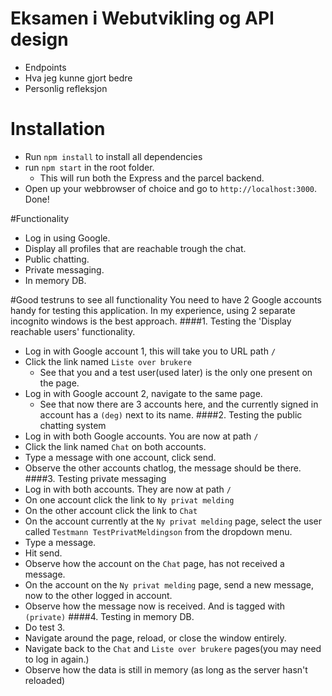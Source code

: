 # Eksamen i Webutvikling og API design
- Endpoints
- Hva jeg kunne gjort bedre
- Personlig refleksjon

# Installation
* Run `npm install` to install all dependencies
* run `npm start` in the root folder. 
    * This will run both the Express and the parcel backend. 
* Open up your webbrowser of choice and go to `http://localhost:3000`. 
Done!

#Functionality
- Log in using Google.
- Display all profiles that are reachable trough the chat.
- Public chatting.
- Private messaging.
- In memory DB.

#Good testruns to see all functionality
You need to have 2 Google accounts handy for testing this application. In my experience, using 2 separate incognito windows
is the best approach.
####1. Testing the 'Display reachable users' functionality.
* Log in with Google account 1, this will take you to URL path `/`
* Click the link named `Liste over brukere`
    * See that you and a test user(used later) is the only one present on the page.
* Log in with Google account 2, navigate to the same page. 
    * See that now there are 3 accounts here, and the currently signed in account has a `(deg)` next to its name.
####2. Testing the public chatting system
* Log in with both Google accounts. You are now at path `/`
* Click the link named `Chat` on both accounts.
* Type a message with one account, click send.
* Observe the other accounts chatlog, the message should be there.
####3. Testing private messaging
* Log in with both accounts. They are now at path `/`
* On one account click the link to `Ny privat melding`
* On the other account click the link to `Chat`
* On the account currently at the `Ny privat melding` page, select the user called `Testmann TestPrivatMeldingson` from the dropdown menu.
* Type a message.
* Hit send.
* Observe how the account on the `Chat` page, has not received a message.
* On the account on the `Ny privat melding` page, send a new message, now to the other logged in account.
* Observe how the message now is received. And is tagged with `(private)`
####4. Testing in memory DB.
* Do test 3.
* Navigate around the page, reload, or close the window entirely.
* Navigate back to the `Chat` and `Liste over brukere` pages(you may need to log in again.)
* Observe how the data is still in memory (as long as the server hasn't reloaded)